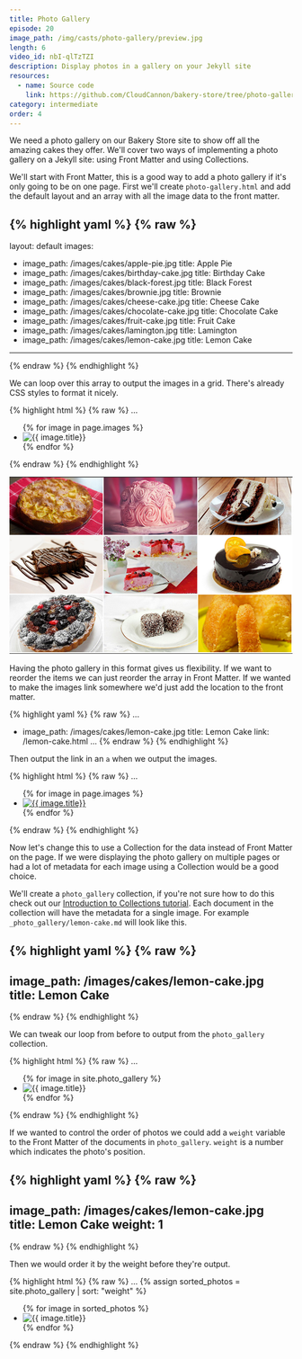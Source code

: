 ```yaml
---
title: Photo Gallery
episode: 20
image_path: /img/casts/photo-gallery/preview.jpg
length: 6
video_id: nbI-qlTzTZI
description: Display photos in a gallery on your Jekyll site
resources:
  - name: Source code
    link: https://github.com/CloudCannon/bakery-store/tree/photo-gallery
category: intermediate
order: 4
---
```

We need a photo gallery on our Bakery Store site to show off all the amazing cakes they offer. We'll cover two ways of implementing a photo gallery on a Jekyll site: using Front Matter and using Collections.

We'll start with Front Matter, this is a good way to add a photo gallery if it's only going to be on one page. First we'll create `photo-gallery.html` and add the default layout and an array with all the image data to the front matter.

{% highlight yaml %}
{% raw %}
---
layout: default
images:
  - image_path: /images/cakes/apple-pie.jpg
    title: Apple Pie
  - image_path: /images/cakes/birthday-cake.jpg
    title: Birthday Cake
  - image_path: /images/cakes/black-forest.jpg
    title: Black Forest
  - image_path: /images/cakes/brownie.jpg
    title: Brownie
  - image_path: /images/cakes/cheese-cake.jpg
    title: Cheese Cake
  - image_path: /images/cakes/chocolate-cake.jpg
    title: Chocolate Cake
  - image_path: /images/cakes/fruit-cake.jpg
    title: Fruit Cake
  - image_path: /images/cakes/lamington.jpg
    title: Lamington
  - image_path: /images/cakes/lemon-cake.jpg
    title: Lemon Cake
---
{% endraw %}
{% endhighlight %}

We can loop over this array to output the images in a grid. There's already CSS styles to format it nicely.

{% highlight html %}
{% raw %}
...
<ul class="photo-gallery">
  {% for image in page.images %}
    <li><img src="{{ image.image_path }}" alt="{{ image.title}}"/></li>
  {% endfor %}
</ul>
{% endraw %}
{% endhighlight %}

![Cakes](/img/casts/photo-gallery/cakes.jpg)

Having the photo gallery in this format gives us flexibility. If we want to reorder the items we can just reorder the array in Front Matter. If we wanted to make the images link somewhere we'd just add the location to the front matter.

{% highlight yaml %}
{% raw %}
...
- image_path: /images/cakes/lemon-cake.jpg
  title: Lemon Cake
  link: /lemon-cake.html
...
{% endraw %}
{% endhighlight %}

Then output the link in an `a` when we output the images.

{% highlight html %}
{% raw %}
...
<ul class="photo-gallery">
  {% for image in page.images %}
    <li>
      <a href="{{ image.link }}">
        <img src="{{ image.image_path }}" alt="{{ image.title}}"/>
      </a>
    </li>
  {% endfor %}
</ul>
{% endraw %}
{% endhighlight %}

Now let's change this to use a Collection for the data instead of Front Matter on the page. If we were displaying the photo gallery on multiple pages or had a lot of metadata for each image using a Collection would be a good choice.

We'll create a `photo_gallery` collection, if you're not sure how to do this check out our [Introduction to Collections tutorial](/jekyll-casts/introduction-to-collections/). Each document in the collection will have the metadata for a single image. For example `_photo_gallery/lemon-cake.md` will look like this.

{% highlight yaml %}
{% raw %}
---
image_path: /images/cakes/lemon-cake.jpg
title: Lemon Cake
---
{% endraw %}
{% endhighlight %}

We can tweak our loop from before to output from the `photo_gallery` collection.

{% highlight html %}
{% raw %}
...
<ul class="photo-gallery">
  {% for image in site.photo_gallery %}
    <li><img src="{{ image.image_path }}" alt="{{ image.title}}"/></li>
  {% endfor %}
</ul>
{% endraw %}
{% endhighlight %}

If we wanted to control the order of photos we could add a `weight` variable to the Front Matter of the documents in `photo_gallery`. `weight` is a number which indicates the photo's position.

{% highlight yaml %}
{% raw %}
---
image_path: /images/cakes/lemon-cake.jpg
title: Lemon Cake
weight: 1
---
{% endraw %}
{% endhighlight %}

Then we would order it by the weight before they're output.

{% highlight html %}
{% raw %}
...
{% assign sorted_photos = site.photo_gallery | sort: "weight" %}
<ul class="photo-gallery">
  {% for image in sorted_photos %}
    <li><img src="{{ image.image_path }}" alt="{{ image.title}}"/></li>
  {% endfor %}
</ul>
{% endraw %}
{% endhighlight %}
